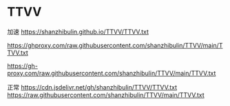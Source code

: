 # TTVV
加速
https://shanzhibulin.github.io/TTVV/TTVV.txt

https://ghproxy.com/raw.githubusercontent.com/shanzhibulin/TTVV/main/TTVV.txt

https://gh-proxy.com/raw.githubusercontent.com/shanzhibulin/TTVV/main/TTVV.txt


正常
https://cdn.jsdelivr.net/gh/shanzhibulin/TTVV/TTVV.txt
https://raw.githubusercontent.com/shanzhibulin/TTVV/main/TTVV.txt
